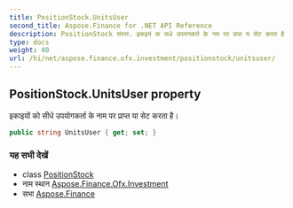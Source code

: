 ```yaml
---
title: PositionStock.UnitsUser
second_title: Aspose.Finance for .NET API Reference
description: PositionStock संपत्त. इकइयं क सधे उपयगकर्त के नम पर प्रप्त य सेट करत है
type: docs
weight: 40
url: /hi/net/aspose.finance.ofx.investment/positionstock/unitsuser/
---
```

## PositionStock.UnitsUser property

इकाइयों को सीधे उपयोगकर्ता के नाम पर प्राप्त या सेट करता है।

```csharp
public string UnitsUser { get; set; }
```

### यह सभी देखें

* class [PositionStock](../)
* नाम स्थान [Aspose.Finance.Ofx.Investment](../../positionstock/)
* सभा [Aspose.Finance](../../../)


